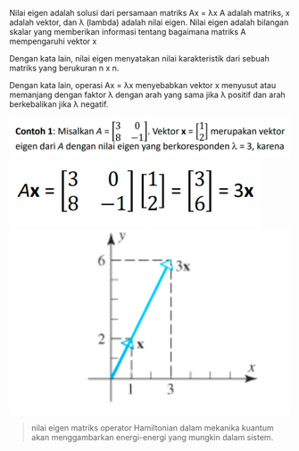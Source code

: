 Nilai eigen adalah solusi dari persamaan matriks
Ax = λx
A adalah matriks, x adalah vektor, dan λ (lambda) adalah nilai eigen. Nilai eigen adalah bilangan skalar yang memberikan informasi tentang bagaimana matriks A mempengaruhi vektor x

Dengan kata lain, nilai eigen menyatakan nilai karakteristik dari sebuah matriks yang berukuran n x n.

Dengan kata lain, operasi Ax = λx menyebabkan vektor x menyusut atau memanjang dengan faktor λ dengan arah yang sama jika λ positif
dan arah berkebalikan jika λ negatif.

![3af18da8d2f1c4ec0243b4e7d9df4392.png](../../../../_resources/3af18da8d2f1c4ec0243b4e7d9df4392.png)
![c168858c2201079a66d3628d070286fa.png](../../../../_resources/c168858c2201079a66d3628d070286fa.png)
![68a191cce16a80cb07e356f08015c2be.png](../../../../_resources/68a191cce16a80cb07e356f08015c2be.png)



> nilai eigen matriks operator Hamiltonian dalam mekanika kuantum akan menggambarkan energi-energi yang mungkin dalam sistem.

